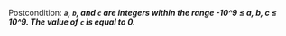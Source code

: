 Postcondition: ***`a`, `b`, and `c` are integers within the range -10^9 ≤ a, b, c ≤ 10^9. The value of `c` is equal to 0.***